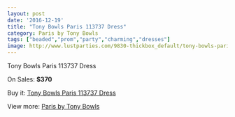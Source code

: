```yaml
---
layout: post
date: '2016-12-19'
title: "Tony Bowls Paris 113737 Dress"
category: Paris by Tony Bowls
tags: ["beaded","prom","party","charming","dresses"]
image: http://www.lustparties.com/9830-thickbox_default/tony-bowls-paris-113737-dress.jpg
---
```

Tony Bowls Paris 113737 Dress

On Sales: **$370**
<a href="https://www.lustparties.com/en/paris-by-tony-bowls/3402-tony-bowls-paris-113737-dress.html"><amp-img layout="responsive" width="600" height="600" src="//www.lustparties.com/9830-thickbox_default/tony-bowls-paris-113737-dress.jpg" alt="Tony Bowls Paris 113737 Dress 0" /></a>

Buy it: [Tony Bowls Paris 113737 Dress](https://www.lustparties.com/en/paris-by-tony-bowls/3402-tony-bowls-paris-113737-dress.html "Tony Bowls Paris 113737 Dress")

View more: [Paris by Tony Bowls](https://www.lustparties.com/en/12-paris-by-tony-bowls "Paris by Tony Bowls")